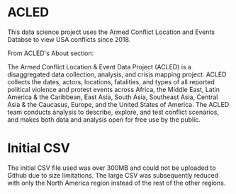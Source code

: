 # ACLED

This data science project uses the Armed Conflict Location and Events Databse to view USA conflicts since 2018.

From ACLED's About section:

The Armed Conflict Location & Event Data Project (ACLED) is a disaggregated data collection, analysis, and crisis mapping project. ACLED collects the dates, actors, locations, fatalities, and types of all reported political violence and protest events across Africa, the Middle East, Latin America & the Caribbean, East Asia, South Asia, Southeast Asia, Central Asia & the Caucasus, Europe, and the United States of America. The ACLED team conducts analysis to describe, explore, and test conflict scenarios, and makes both data and analysis open for free use by the public.

# Initial CSV

The initial CSV file used was over 300MB and could not be uploaded to Github due to size limitations. The large CSV was subsequently reduced with only the North America region instead of the rest of the other regions.
